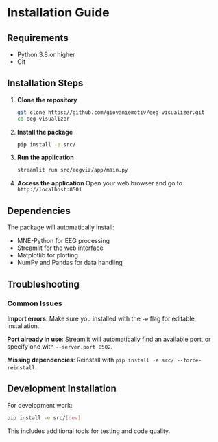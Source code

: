 # Installation Guide

## Requirements

- Python 3.8 or higher
- Git

## Installation Steps

1. **Clone the repository**
   ```bash
   git clone https://github.com/giovaniemotiv/eeg-visualizer.git
   cd eeg-visualizer
   ```

2. **Install the package**
   ```bash
   pip install -e src/
   ```

3. **Run the application**
   ```bash
   streamlit run src/eegviz/app/main.py
   ```

4. **Access the application**
   Open your web browser and go to `http://localhost:8501`

## Dependencies

The package will automatically install:
- MNE-Python for EEG processing
- Streamlit for the web interface
- Matplotlib for plotting
- NumPy and Pandas for data handling

## Troubleshooting

### Common Issues

**Import errors**: Make sure you installed with the `-e` flag for editable installation.

**Port already in use**: Streamlit will automatically find an available port, or specify one with `--server.port 8502`.

**Missing dependencies**: Reinstall with `pip install -e src/ --force-reinstall`.

## Development Installation

For development work:

```bash
pip install -e src/[dev]
```

This includes additional tools for testing and code quality.